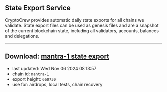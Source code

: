 ## State Export Service
CryptoCrew provides automatic daily state exports for all chains we validate. State export files can be used as genesis files and are a snapshot of the current blockchain state, including all validators, accounts, balances and delegations.

---
**Download: [mantra-1 state export](https://dl-eu2.ccvalidators.com/SERVICE/mantrachain/mantra-1_export_660730.json)**
---

- last updated: Wed Nov 06 2024 08:13:57
- chain id: `mantra-1`
- export height: `660730`
- use for: airdrops, local tests, chain recovery
